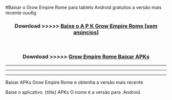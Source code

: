 #Baixar o Grow Empire Rome   para tablets Android gratuitos a versão mais recente ouu6g


<div align="center">
<h3>Download >>>>> <a href="https://pt-web.web.app/?pt= Grow Empire Rome ">Baixe o A P K Grow Empire Rome  [sem anúncios]</a></h3><br>

<h3>Download >>>>> <a href="https://pt-web.web.app/?pt= Grow Empire Rome ">Grow Empire Rome  Baixar APKs</a></h3>
</div>

----------------------------------------------------------

----------------------------------------------------------

----------------------------------------------------------

Baixar APKs Grow Empire Rome  e obtenha a versão mais recente

Baixe o aplicativo. {title} APKs O nome é a versão para .Android.


